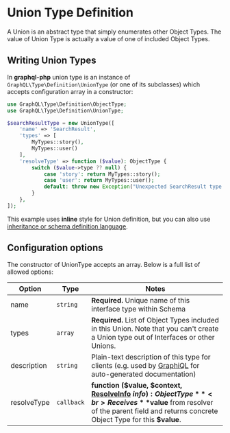 # Union Type Definition
A Union is an abstract type that simply enumerates other Object Types. 
The value of Union Type is actually a value of one of included Object Types.

## Writing Union Types
In **graphql-php** union type is an instance of `GraphQL\Type\Definition\UnionType` 
(or one of its subclasses) which accepts configuration array in a constructor:

```php
use GraphQL\Type\Definition\ObjectType;
use GraphQL\Type\Definition\UnionType;

$searchResultType = new UnionType([
    'name' => 'SearchResult',
    'types' => [
        MyTypes::story(),
        MyTypes::user()
    ],
    'resolveType' => function ($value): ObjectType {
        switch ($value->type ?? null) {
            case 'story': return MyTypes::story();
            case 'user': return MyTypes::user();
            default: throw new Exception("Unexpected SearchResult type: {$value->type ?? null}");
        }
    },
]);
```

This example uses **inline** style for Union definition, but you can also use  
[inheritance or schema definition language](index.md#definition-styles).

## Configuration options
The constructor of UnionType accepts an array. Below is a full list of allowed options:

Option | Type | Notes
------ | ---- | -----
name | `string` | **Required.** Unique name of this interface type within Schema
types | `array` | **Required.** List of Object Types included in this Union. Note that you can't create a Union type out of Interfaces or other Unions.
description | `string` | Plain-text description of this type for clients (e.g. used by [GraphiQL](https://github.com/graphql/graphiql) for auto-generated documentation)
resolveType | `callback` | **function ($value, $context, [ResolveInfo](../class-reference.md#graphqltypedefinitionresolveinfo) $info): ObjectType**<br> Receives **$value** from resolver of the parent field and returns concrete Object Type for this **$value**.
